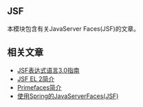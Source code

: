 ## JSF

本模块包含有关JavaServer Faces(JSF)的文章。

## 相关文章

+ [JSF表达式语言3.0指南](docs/JSF表达式语言3.0指南.md)
+ [JSF EL 2简介](docs/JSF-EL2简介.md)
+ [Primefaces简介](docs/Primefaces简介.md)
+ [使用Spring的JavaServerFaces(JSF)](docs/使用Spring的JavaServerFaces(JSF).md)